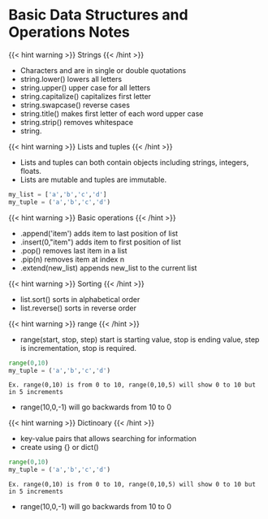 # Basic Data Structures and Operations Notes
{{< hint warning >}}
Strings
{{< /hint >}}
- Characters and are in single or double quotations
- string.lower() lowers all letters
- string.upper() upper case for all letters
- string.capitalize() capitalizes first letter
- string.swapcase() reverse cases
- string.title() makes first letter of each word upper case
- string.strip() removes whitespace
- string.



{{< hint warning >}}
Lists and tuples
{{< /hint >}}
- Lists and tuples can both contain objects including strings, integers, floats.
- Lists are mutable and tuples are immutable.
```python
my_list = ['a','b','c','d']
my_tuple = ('a','b','c','d')
```

{{< hint warning >}}
Basic operations
{{< /hint >}}
- .append('item') adds item to last position of list
- .insert(0,"item") adds item to first position of list
- .pop() removes last item in a list
- .pip(n) removes item at index n
- .extend(new_list) appends new_list to the current list


{{< hint warning >}}
Sorting
{{< /hint >}}
- list.sort() sorts in alphabetical order
- list.reverse() sorts in reverse order

{{< hint warning >}}
range
{{< /hint >}}
- range(start, stop, step) start is starting value, stop is ending value, step is incrementation, stop is required.
```python
range(0,10)
my_tuple = ('a','b','c','d')
```
    Ex. range(0,10) is from 0 to 10, range(0,10,5) will show 0 to 10 but in 5 increments
- range(10,0,-1) will go backwards from 10 to 0 


{{< hint warning >}}
Dictinoary
{{< /hint >}}
- key-value pairs that allows searching for information
- create using {} or dict()

```python
range(0,10)
my_tuple = ('a','b','c','d')
```
    Ex. range(0,10) is from 0 to 10, range(0,10,5) will show 0 to 10 but in 5 increments
- range(10,0,-1) will go backwards from 10 to 0 
